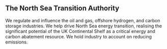 ## The North Sea Transition Authority

We regulate and influence the oil and gas, offshore hydrogen, and carbon storage industries. We help drive North Sea energy transition, realising the significant potential of the UK Continental Shelf as a critical energy and carbon abatement resource. We hold industry to account on reducing emissions.
